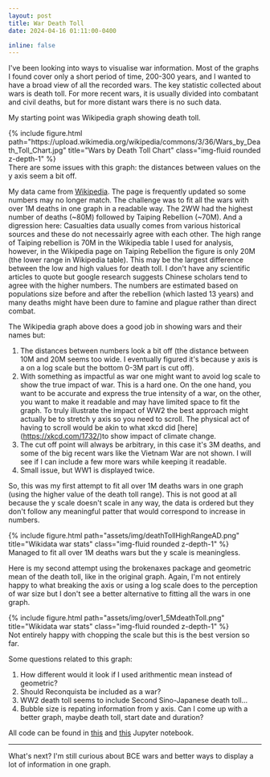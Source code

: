 ```yaml
---
layout: post
title: War Death Toll
date: 2024-04-16 01:11:00-0400

inline: false
---
```

I've been looking into ways to visualise war information. Most of the graphs I found cover only a short period of time, 200-300 years, and I wanted to have a broad view of all the recorded wars. The key statistic collected about wars is death toll. For more recent wars, it is usually divided into combatant and civil deaths, but for more distant wars there is no such data.

My starting point was Wikipedia graph showing death toll.

<div class="row">
    <div class="col-sm mt-3 mt-md-0">
      <a>
        {% include figure.html path="https://upload.wikimedia.org/wikipedia/commons/3/36/Wars_by_Death_Toll_Chart.jpg" title="Wars by Death Toll Chart" class="img-fluid rounded z-depth-1" %}
      </a>
    </div>
</div>
<div class="caption">
    There are some issues with this graph: the distances between values on the y axis seem a bit off.
</div>

My data came from [Wikipedia](https://en.wikipedia.org/wiki/List_of_wars_by_death_toll). The page is frequently updated so some numbers may no longer match. The challenge was to fit all the wars with over 1M deaths in one graph in a readable way. The 2WW had the highest number of deaths (~80M) followed by Taiping Rebellion (~70M). And a digression here: Casualties data usually comes from various historical sources and these do not necessairly agree with each other. The high range of Taiping rebellion is 70M in the Wikipedia table I used for analysis, however, in the Wikipedia page on Taiping Rebellion the figure is only 20M (the lower range in Wikipedia table). This may be the largest difference between the low and high values for death toll. I don't have any scientific articles to quote but google research suggests Chinese scholars tend to agree with the higher numbers. The numbers are estimated based on populations size before and after the rebellion (which lasted 13 years) and many deaths might have been dure to famine and plague rather than direct combat.

The Wikipedia graph above does a good job in showing wars and their names but:

1. The distances between numbers look a bit off (the distance between 10M and 20M seems too wide. I eventually figured it's because y axis is a on a log scale but the bottom 0-3M part is cut off).
2. With something as impactful as war one might want to avoid log scale to show the true impact of war. This is a hard one. On the one hand, you want to be accurate and express the true intensity of a war, on the other, you want to make it readable and may have limited space to fit the graph. To truly illustrate the impact of WW2 the best approach might actually be to stretch y axis so you need to scroll. The physical act of having to scroll would be akin to what xkcd did [here] (https://xkcd.com/1732/)to show impact of climate change.
3. The cut off point will always be arbitrary, in this case it's 3M deaths, and some of the big recent wars like the Vietnam War are not shown. I will see if I can include a few more wars while keeping it readable.
4. Small issue, but WW1 is displayed twice.

So, this was my first attempt to fit all over 1M deaths wars in one graph (using the higher value of the death toll range). This is not good at all because the y scale doesn't scale in any way, the data is ordered but they don't follow any meaningful patter that would correspond to increase in numbers. 

<div class="row">
    <div class="col-sm mt-3 mt-md-0">
      <a>
        {% include figure.html path="assets/img/deathTollHighRangeAD.png" title="Wikidata war stats" class="img-fluid rounded z-depth-1" %}
      </a>
    </div>
</div>
<div class="caption">
    Managed to fit all over 1M deaths wars but the y scale is meaningless.
</div>

 Here is my second attempt using the brokenaxes package and geometric mean of the death toll, like in the original graph. Again, I'm not entirely happy to what breaking the axis or using a log scale does to the perception of war size but I don't see a better alternative to fitting all the wars in one graph.
 
 <div class="row">
    <div class="col-sm mt-3 mt-md-0">
      <a>
        {% include figure.html path="assets/img/over1_5MdeathToll.png" title="Wikidata war stats" class="img-fluid rounded z-depth-1" %}
      </a>
    </div>
</div>
<div class="caption">
    Not entirely happy with chopping the scale but this is the best version so far.
</div>
 
 Some questions related to this graph:
 1. How different would it look if I used arithmentic mean instead of geometric?
 2. Should Reconquista be included as a war?
 3. WW2 death toll seems to include Second Sino-Japanese death toll...
 4. Bubble size is repating information from y axis. Can I come up with a better graph, maybe death toll, start date and duration?
 
 All code can be found in [this](https://github.com/karwester/wikiWar/blob/main/warDeathToll.ipynb) and [this](https://github.com/karwester/wikiWar/blob/main/wikipediaWarGraph.ipynb) Jupyter notebook.

---
What's next? I'm still curious about BCE wars and better ways to display a lot of information in one graph.



